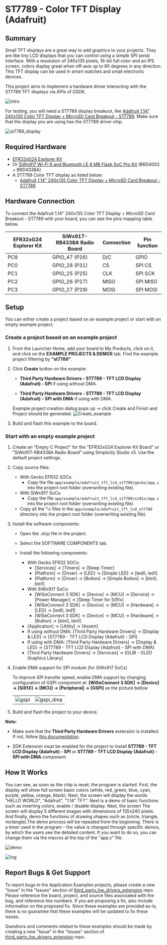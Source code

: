 # ST7789 - Color TFT Display (Adafruit) #

## Summary ##

Small TFT displays are a great way to add graphics to your projects. They are like tiny LCD displays that you can control using a simple SPI serial interface. With a resolution of 240x135 pixels, 16-bit full color and an IPS screen, colors display great when off-axis up to 80 degrees in any direction. This TFT display can be used in smart watches and small electronic devices.

This project aims to implement a hardware driver interacting with the ST7789 TFT displays via APIs of GSDK.

![intro](image/intro.png)

For testing, you will need a ST7789 display breakout, like [Adafruit 1.14" 240x135 Color TFT Display + MicroSD Card Breakout - ST7789](https://www.adafruit.com/product/4383). Make sure that the display you are using has the ST7789 driver chip.

![st7789_display](image/st7789_display.png)

## Required Hardware ##

- [EFR32xG24 Explorer Kit](https://www.silabs.com/development-tools/wireless/efr32xg24-explorer-kit?tab=overview)
- Or [SiWx917 Wi-Fi 6 and Bluetooth LE 8 MB Flash SoC Pro Kit](https://www.silabs.com/development-tools/wireless/wi-fi/siwx917-pk6031a-wifi-6-bluetooth-le-soc-pro-kit) (BRD4002 + BRD4338A)
- A ST7789 Color TFT display as listed below:
  - [Adafruit 1.14" 240x135 Color TFT Display + MicroSD Card Breakout - ST7789](https://www.adafruit.com/product/4383)

## Hardware Connection ##

To connect the Adafruit 1.14" 240x135 Color TFT Display + MicroSD Card Breakout - ST7789 with your board, you can see the pins mapping table below.

| EFR32xG24 Explorer Kit | SiWx917-RB4338A Radio Board  | Connection | Pin function |
| --- | --- | --- | --- |
| PC8 | GPIO_47 (P26) | D/C | GPIO |
| PC0 | GPIO_28 (P31) | CS | SPI CS |
| PC1 | GPIO_25 (P25) | CLK | SPI SCK |
| PC2 | GPIO_26 (P27) | MISO | SPI MISO |
| PC3 | GPIO_27 (P29) | MOSI | SPI MOSI |

## Setup ##

You can either create a project based on an example project or start with an empty example project.

### Create a project based on an example project ###

1. From the Launcher Home, add your board to My Products, click on it, and click on the **EXAMPLE PROJECTS & DEMOS** tab. Find the example project filtering by **"st7789"**.

2. Click **Create** button on the example:

    - **Third Party Hardware Drivers - ST7789 - TFT LCD Display (Adafruit) - SPI** if using without DMA.  

    - **Third Party Hardware Drivers - ST7789 - TFT LCD Display (Adafruit) - SPI with DMA** if using with DMA.

    Example project creation dialog pops up -> click Create and Finish and Project should be generated.
    ![Create_example](image/create_example.png)

3. Build and flash this example to the board.

### Start with an empty example project ###

1. Create an "Empty C Project" for the "EFR32xG24 Explorer Kit Board" or "SiWx917-RB4338A Radio Board" using Simplicity Studio v5. Use the default project settings.

2. Copy source files:
   - With Gecko EFR32 SOCs:
     - Copy the file `app/example/adafruit_tft_lcd_st7789/gecko/app.c` into the project root folder (overwriting existing file).
   - With SiWx917 SoCs:
     - Copy the file `app/example/adafruit_tft_lcd_st7789/si91x/app.c` into the project root folder (overwriting existing file).
   - Copy all the *.c files in the  `app/example/adafruit_tft_lcd_st7789` directory into the project root folder (overwriting existing file).

3. Install the software components:

   - Open the .slcp file in the project.

   - Select the SOFTWARE COMPONENTS tab.

   - Install the following components:
      - With Gecko EFR32 SOCs:
         - [Services] → [Timers] → [Sleep Timer]
         - [Platform] → [Driver] → [LED] → [Simple LED] → [led0, led1]
         - [Platform] → [Driver] → [Button] → [Simple Button] → [btn0, btn1]
      - With SiWx917 SoCs:
         - [WiSeConnect 3 SDK] → [Device] → [MCU] → [Service] → [Power Manager] → [Sleep Timer for Si91x]
         - [WiSeConnect 3 SDK] → [Device] → [MCU] → [Hardware] → [LED] → [led0, led1]
         - [WiSeConnect 3 SDK] → [Device] → [MCU] → [Hardware] → [Button] → [btn0, btn1]
      - [Application] → [Utility] → [Assert]
      - If using without DMA: [Third Party Hardware Drivers] → [Display & LED] → [ST7789 - TFT LCD Display (Adafruit) - SPI]
      - If using with DMA: [Third Party Hardware Drivers] → [Display & LED] → [ST7789 - TFT LCD Display (Adafruit) - SPI with DMA]
      - [Third Party Hardware Drivers] → [Services] → [GLIB - OLED Graphics Library]

4. Enable DMA support for SPI module (for SiWx917 SoCs)

   To improve SPI transfer speed, enable DMA support by changing configuration of GSPI component at: **[WiSeConnect 3 SDK] → [Device] → [Si91X] → [MCU] → [Peripheral] → [GSPI]** as the picture bellow

   | | |
   | - | - |
   | ![gspi](image/gspi.png) | ![gspi_dma](image/gspi_dma.png) |

5. Build and flash the project to your device.

**Note:**

- Make sure that the **Third Party Hardware Drivers** extension is installed. If not, follow [this documentation](https://github.com/SiliconLabs/third_party_hw_drivers_extension/blob/master/README.md#how-to-add-to-simplicity-studio-ide).

- SDK Extension must be enabled for the project to install **ST7789 - TFT LCD Display (Adafruit) - SPI** or **ST7789 - TFT LCD Display (Adafruit) - SPI with DMA** component.

## How It Works ##

You can see, as soon as the chip is reset, the program is started. First, the display will show full screen basic colors (white, red, green, blue, cyan, purple, yellow, orange, black). Next, the screen will display the words "HELLO WORLD", "Adafruit", "1.14" TFT". Next is a demo of basic functions such as inverting colors, enable / disable display. Next, the screen The screen will display 5 different images with dimensions of 135x240 pixels. And finally, demo the functions of drawing shapes such as (circle, triangle, rectangle).The demo process will be repeated from the beginning.
There is a timer used in the program - the value is changed through specific demos, by which the users see the detailed content. If you want to do so, you can change them via the macros at the top of the "app.c" file.

![demo](image/demo.gif)

![log](image/log.png)

## Report Bugs & Get Support ##

To report bugs in the Application Examples projects, please create a new "Issue" in the "Issues" section of [third_party_hw_drivers_extension](https://github.com/SiliconLabs/third_party_hw_drivers_extension) repo. Please reference the board, project, and source files associated with the bug, and reference line numbers. If you are proposing a fix, also include information on the proposed fix. Since these examples are provided as-is, there is no guarantee that these examples will be updated to fix these issues.

Questions and comments related to these examples should be made by creating a new "Issue" in the "Issues" section of [third_party_hw_drivers_extension](https://github.com/SiliconLabs/third_party_hw_drivers_extension) repo.
